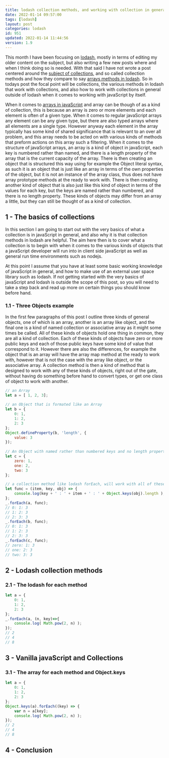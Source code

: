 ```yaml
---
title: lodash collection methods, and working with collection in general with javaScript
date: 2022-01-14 09:57:00
tags: [lodash]
layout: post
categories: lodash
id: 951
updated: 2022-01-14 11:44:56
version: 1.9
---
```


This month I have been focusing on [lodash](https://lodash.com/), mostly in terms of editing my older content on the subject, but also writing a few new posts where and when I think doing so is needed. With that said I have not wrote a post centered around the [subject of collections](https://en.wikipedia.org/wiki/Collection_%28abstract_data_type%29), and so called collection methods and how they compare to say [arrays methods in lodash](/2019/02/14/lodash_array/).  So in todays post the focal point will be collections, the various methods in lodash that work with collections, and also how to work with collections in general outside of lodash when it comes to working with javaScript by itself.

When it comes to [arrays in javaScript](/2018/12/10/js-array/) and array can be though of as a kind of collection, this is because an array is zero or more elements and each element is often of a given type. When it comes to regular javaScript arrays any element can be any given type, but there are also  typed arrays where all elements are a single type. However anyway each element in the array typically has some kind of shared significance that is relevant to an over all problem, and this array needs to be acted on with various kinds of methods that preform actions on this array such a filtering. When it comes to the structure of javaScript arrays, an array is a kind of object in javaScript, each key is numbered rather than named, and there is a length property of the array that is the current capacity of the array. There is then creating an object that is structured this way using for example the Object literal syntax, as such it is an object that is just like an array in terms of the own properties of the object, but it is not an instance of the array class, thus does not have array prototype methods at the ready to work with. There is then creating another kind of object that is also just like this kind of object in terms of the values for each key, but the keys are named rather than numbered, and there is no length property. These kinds of objects may differ from an array a little, but they can still be thought of as a kind of collection.

<!-- more -->

## 1 - The basics of collections

In this section I am going to start out with the very basics of what a collection is in javaScript in general, and also why it is that collection methods in lodash are helpful. The aim here then is to cover what a collection is to begin with when it comes to the various kinds of objects that a javaScript developer will run into in client side javaScript as well as general run time environments such as nodejs.

At this point I assume that you have at least some basic working knowledge of javaScript in general, and how to make use of an external user space library such as lodash. If not getting started with the very basics of javaScript and lodash is outside the scope of this post, so you will need to take a step back and read up more on certain things you should know before hand.

### 1.1 - Three Objects example

In the first few paragraphs of this post I outline three kinds of general objects, one of which is an array, another is an array like object, and the final one is a kind of named collection or associative array as it might some times be called. All of these kinds of objects hold one thing in common, they are all a kind of collection. Each of these kinds of objects have zero or more public keys and each of those public keys have some kind of value that correspond to it. However there are also the differences, for example the object that is an array will have the array map method at the ready to work with, however that is not the case with the array like object, or the associative array. A collection method is then a kind of method that is designed to work with any of these kinds of objects, right out of the gate, without having do something  before hand to convert types, or get one class of object to work with another.

```js
// an Array
let a = [ 1, 2, 3];
 
// an Object that is formated like an Array
let b = {
    0: 1,
    1: 2,
    2: 3
};
Object.defineProperty(b, 'length', {
    value: 3
});
 
// An Object with named rather than numbered keys and no length property
let c = {
    zero: 1,
    one: 2,
    two: 3
};

// a collection method like lodash forEach, will work with all of these
let func = (item, key, obj) => {
    console.log(key + ' : ' + item + ' : ' + Object.keys(obj).length );
};
_.forEach(a, func);
// 0: 1: 3 
// 1: 2: 3 
// 2: 3: 3 
_.forEach(b, func);
// 0: 1: 3 
// 1: 2: 3 
// 2: 3: 3 
_.forEach(c, func);
// zero: 1: 3 
// one: 2: 3 
// two: 3: 3
```

## 2 - Lodash collection methods

### 2.1 - The lodash for each method

```js
let a = {
    0: 1,
    1: 2,
    2: 3
};
_.forEach(a, (n, key)=>{
    console.log( Math.pow(2, n) );
});
// 2
// 4
// 8
```

## 3 - Vanilla javaScript and Collections

### 3.1 - The array for each method and Object.keys

```js
let a = {
    0: 1,
    1: 2,
    2: 3
};
Object.keys(a).forEach((key) => {
    var n = a[key];
    console.log( Math.pow(2, n) );
});
// 2
// 4
// 8
```

## 4 - Conclusion

